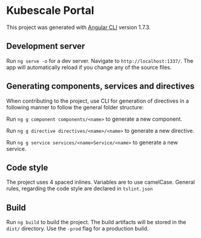 # Kubescale Portal

This project was generated with [Angular CLI](https://github.com/angular/angular-cli) version 1.7.3.

## Development server

Run `ng serve -o` for a dev server. Navigate to `http://localhost:1337/`. The app will automatically reload if you change any of the source files.

## Generating components, services and directives

When contributing to the project, use CLI for generation of directives in a following manner to follow the general folder structure:

Run `ng g component components/<name>` to generate a new component. 

Run `ng g directive directives/<name>/<name>` to generate a new directive. 

Run `ng g service services/<name>Service/<name>` to generate a new service. 

## Code style

The project uses 4 spaced inlines. Variables are to use camelCase. General rules, regarding the code style are declared in `tslint.json`

## Build

Run `ng build` to build the project. The build artifacts will be stored in the `dist/` directory. Use the `-prod` flag for a production build.
